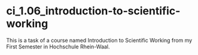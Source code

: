 # ci_1.06_introduction-to-scientific-working

This is a task of a course named Introduction to Scientific Working from my First Semester in Hochschule Rhein-Waal.
